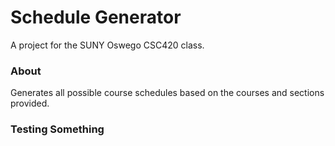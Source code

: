 # Schedule Generator

A project for the SUNY Oswego CSC420 class.

### About

Generates all possible course schedules based on the courses and sections provided.

### Testing Something